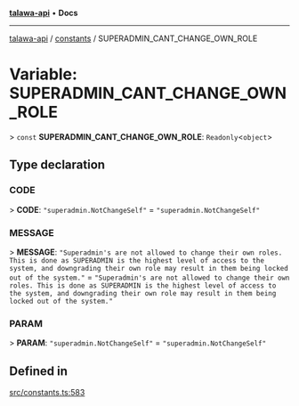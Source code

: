 [**talawa-api**](../../README.md) • **Docs**

***

[talawa-api](../../modules.md) / [constants](../README.md) / SUPERADMIN\_CANT\_CHANGE\_OWN\_ROLE

# Variable: SUPERADMIN\_CANT\_CHANGE\_OWN\_ROLE

\> `const` **SUPERADMIN\_CANT\_CHANGE\_OWN\_ROLE**: `Readonly`\<`object`\>

## Type declaration

### CODE

\> **CODE**: `"superadmin.NotChangeSelf"` = `"superadmin.NotChangeSelf"`

### MESSAGE

\> **MESSAGE**: `"Superadmin's are not allowed to change their own roles. This is done as SUPERADMIN is the highest level of access to the system, and downgrading their own role may result in them being locked out of the system."` = `"Superadmin's are not allowed to change their own roles. This is done as SUPERADMIN is the highest level of access to the system, and downgrading their own role may result in them being locked out of the system."`

### PARAM

\> **PARAM**: `"superadmin.NotChangeSelf"` = `"superadmin.NotChangeSelf"`

## Defined in

[src/constants.ts:583](https://github.com/PalisadoesFoundation/talawa-api/blob/790ab2939a7c80eb0ff31afd318f8889a001f225/src/constants.ts#L583)
